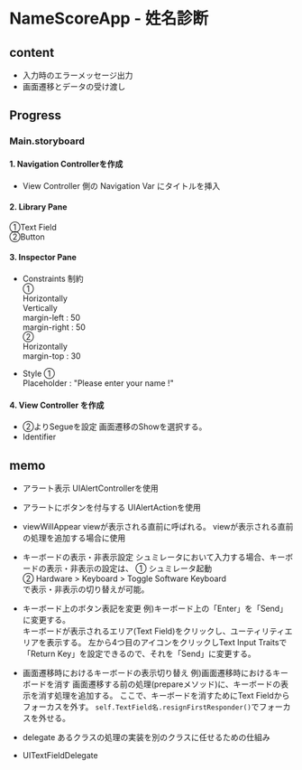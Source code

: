 # NameScoreApp - 姓名診断


## content
- 入力時のエラーメッセージ出力
- 画面遷移とデータの受け渡し

## Progress
### Main.storyboard

#### 1. Navigation Controllerを作成
- View Controller 側の Navigation Var にタイトルを挿入

#### 2. Library Pane
①Text Field  
②Button  

#### 3. Inspector Pane
- Constraints 制約  
①  
Horizontally  
Vertically  
margin-left : 50  
margin-right : 50  
②  
Horizontally  
margin-top : 30  

- Style
①  
Placeholder : "Please enter your name !"

#### 4. View Controller を作成
- ②よりSegueを設定 
画面遷移のShowを選択する。
- Identifier


## memo
- アラート表示 
UIAlertControllerを使用

- アラートにボタンを付与する 
UIAlertActionを使用

- viewWillAppear
viewが表示される直前に呼ばれる。 
viewが表示される直前の処理を追加する場合に使用

- キーボードの表示・非表示設定
シュミレータにおいて入力する場合、キーボードの表示・非表示の設定は、
① シュミレータ起動  
② Hardware > Keyboard > Toggle Software Keyboard  
で表示・非表示の切り替えが可能。 

- キーボード上のボタン表記を変更
例)キーボード上の「Enter」を「Send」に変更する。  
キーボードが表示されるエリア(Text Field)をクリックし、ユーティリティエリアを表示する。
左から4つ目のアイコンをクリックしText Input Traitsで「Return Key」を設定できるので、それを「Send」に変更する。

- 画面遷移時におけるキーボードの表示切り替え
例)画面遷移時におけるキーボードを消す
画面遷移する前の処理(prepareメソッド)に、キーボードの表示を消す処理を追加する。
ここで、キーボードを消すためにText Fieldからフォーカスを外す。
`self.TextField名.resignFirstResponder()`でフォーカスを外せる。

- delegate
あるクラスの処理の実装を別のクラスに任せるための仕組み

- UITextFieldDelegate

